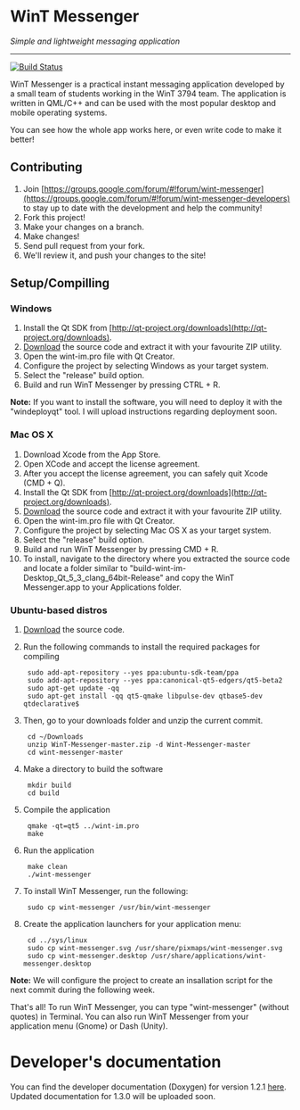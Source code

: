 # WinT Messenger

*Simple and lightweight messaging application*

---

[![Build Status](https://travis-ci.org/WinT-3794/WinT-Messenger.svg?branch=master)](https://travis-ci.org/WinT-3794/WinT-Messenger)

WinT Messenger is a practical instant messaging application developed by a small team of students working in the WinT 3794 team. The application is written in QML/C++ and can be used with the most popular desktop and mobile operating systems.

You can see how the whole app works here, or even write code to make it better!

## Contributing

1. Join [https://groups.google.com/forum/#!forum/wint-messenger](https://groups.google.com/forum/#!forum/wint-messenger-developers) to stay up to date with the development and help the community!
2. Fork this project!
3. Make your changes on a branch.
4. Make changes!
5. Send pull request from your fork.
6. We'll review it, and push your changes to the site!

## Setup/Compilling

### Windows

1. Install the Qt SDK from [http://qt-project.org/downloads](http://qt-project.org/downloads).
2. [Download](https://github.com/WinT-3794/WinT-Messenger/archive/master.zip) the source code and extract it with your favourite ZIP utility.
3. Open the wint-im.pro file with Qt Creator.
4. Configure the project by selecting Windows as your target system.
5. Select the "release" build option.
5. Build and run WinT Messenger by pressing CTRL + R.

**Note:** If you want to install the software, you will need to deploy it with the "windeployqt" tool. I will upload instructions regarding deployment soon.

### Mac OS X

1. Download Xcode from the App Store.
2. Open XCode and accept the license agreement.
3. After you accept the license agreement, you can safely quit Xcode (CMD + Q).
4. Install the Qt SDK from [http://qt-project.org/downloads](http://qt-project.org/downloads).
5. [Download](https://github.com/WinT-3794/WinT-Messenger/archive/master.zip) the source code and extract it with your favourite ZIP utility.
6. Open the wint-im.pro file with Qt Creator.
7. Configure the project by selecting Mac OS X as your target system.
8. Select the "release" build option.
9. Build and run WinT Messenger by pressing CMD + R.
10. To install, navigate to the directory where you extracted the source code and locate a folder similar to "build-wint-im-Desktop_Qt_5_3_clang_64bit-Release" and copy the WinT Messenger.app to your Applications folder.

### Ubuntu-based distros

1. [Download](https://github.com/WinT-3794/WinT-Messenger/archive/master.zip) the source code.

2. Run the following commands to install the required packages for compiling

   		sudo add-apt-repository --yes ppa:ubuntu-sdk-team/ppa
    	sudo add-apt-repository --yes ppa:canonical-qt5-edgers/qt5-beta2
    	sudo apt-get update -qq
    	sudo apt-get install -qq qt5-qmake libpulse-dev qtbase5-dev qtdeclarative$

3. Then, go to your downloads folder and unzip the current commit.

		cd ~/Downloads
		unzip WinT-Messenger-master.zip -d Wint-Messenger-master
		cd wint-messenger-master
	
4. Make a directory to build the software
    
    	mkdir build
    	cd build
    
5. Compile the application

    	qmake -qt=qt5 ../wint-im.pro
	    make
    
6. Run the application
	
		make clean
		./wint-messenger
	
7. To install WinT Messenger, run the following:

		sudo cp wint-messenger /usr/bin/wint-messenger
	
8. Create the application launchers for your application menu:

		cd ../sys/linux
		sudo cp wint-messenger.svg /usr/share/pixmaps/wint-messenger.svg
		sudo cp wint-messenger.desktop /usr/share/applications/wint-messenger.desktop
		
**Note:** We will configure the project to create an insallation script for the next commit during the following week.
	
That's all! To run WinT Messenger, you can type "wint-messenger" (without quotes) in Terminal. You can also run WinT Messenger from your application menu (Gnome) or Dash (Unity).

# Developer's documentation

You can find the developer documentation (Doxygen) for version 1.2.1 [here](http://wint-im.sf.net/dev-doc/html/index.html). Updated documentation for 1.3.0 will be uploaded soon.
